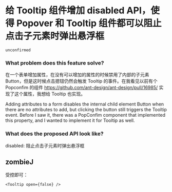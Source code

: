 # 给 Tooltip 组件增加 disabled API，使得 Popover 和 Tooltip 组件都可以阻止点击子元素时弹出悬浮框

`unconfirmed`

### What problem does this feature solve?

在一个表单增加属性，在没有可以增加的属性的时候禁用了内部的子元素 Button，但是这时候点击摁钮仍然会触发 Tooltip 的事件。在我看见以前有个 Popconfim 的组件 https://github.com/ant-design/ant-design/pull/16985/ 实现了这个属性，我想给 Tooltip 也实现。

Adding attributes to a form disables the internal child element Button when there are no attributes to add, but clicking the button still triggers the Tooltip event. Before I saw it, there was a PopConfim component that implemented this property, and I wanted to implement it for Tooltip as well.

### What does the proposed API look like?

disabled: 阻止点击子元素时弹出悬浮框

<!-- generated by ant-design-issue-helper. DO NOT REMOVE -->

## zombieJ

受控即可：

```tsx
<Tooltip open={false} />
```
